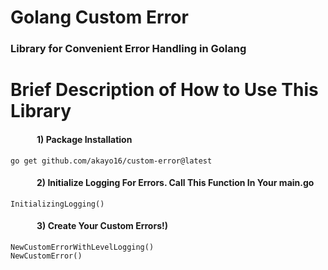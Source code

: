 # Golang Custom Error

### Library for Convenient Error Handling in Golang

# Brief Description of How to Use This Library
#### &emsp;&emsp;&emsp;1) Package Installation
    go get github.com/akayo16/custom-error@latest
#### &emsp;&emsp;&emsp;2) Initialize Logging For Errors. Call This Function In Your main.go
    InitializingLogging()
#### &emsp;&emsp;&emsp;3) Create Your Custom Errors!)
    NewCustomErrorWithLevelLogging()
    NewCustomError()